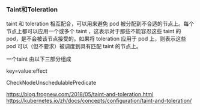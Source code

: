 ### Taint和Toleration

taint 和 toleration 相互配合，可以用来避免 pod 被分配到不合适的节点上。每个节点上都可以应用一个或多个 taint ，这表示对于那些不能容忍这些 taint 的 pod，是不会被该节点接受的。如果将 toleration 应用于 pod 上，则表示这些 pod 可以（但不要求）被调度到具有匹配 taint 的节点上。

一个taint 由以下三部分组成

key=value:effect



CheckNodeUnschedulablePredicate

https://blog.frognew.com/2018/05/taint-and-toleration.html
https://kubernetes.io/zh/docs/concepts/configuration/taint-and-toleration/
